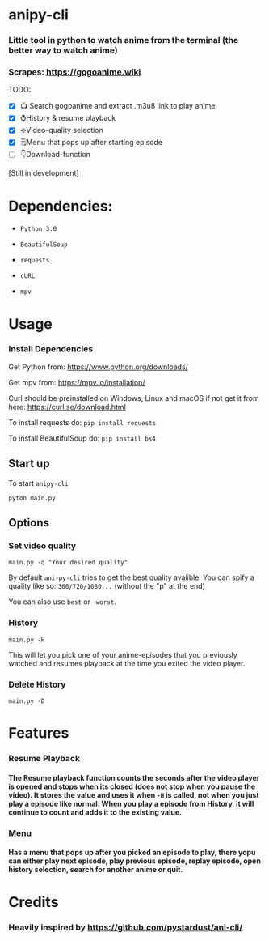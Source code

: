 # anipy-cli
### Little tool in python to watch anime from the terminal (the better way to watch anime)

### Scrapes: https://gogoanime.wiki

TODO:
- [x] 📺 Search gogoanime and extract .m3u8 link to play anime 
- [x] ⌚History & resume playback 
- [x] ❇️Video-quality selection 
- [x] 🗒️Menu that pops up after starting episode 
- [ ] 👇Download-function

[Still in development]

# Dependencies:
- `Python 3.0`

- `BeautifulSoup`

- `requests`

- `cURL`

- `mpv`
 

# Usage

### Install Dependencies
Get Python from: https://www.python.org/downloads/



Get mpv from: https://mpv.io/installation/

Curl should be preinstalled on Windows, Linux and macOS if not get it from here: https://curl.se/download.html

 To install requests do: `pip install requests`

To install BeautifulSoup do: `pip install bs4`

## Start up 
To start `anipy-cli`

`pyton main.py`

## Options
### Set video quality
`main.py -q "Your desired quality"` 

By default `ani-py-cli` tries to get the best quality avalible. You can spify a quality like so: `360/720/1080...` (without the "p" at the end)

You can also use  `best` or ` worst`.

### History
`main.py -H`

This will let you pick one of your anime-episodes that you previously watched and resumes playback at the time you exited the video player.


### Delete History

`main.py -D`

# Features
### Resume Playback
#### The Resume playback function counts the seconds after the video player is opened and stops when its closed (does not stop when you pause the video). It stores the value and uses it when `-H` is called, not when you just play a episode like normal. When you play a episode from History, it will continue to count and adds it to the existing value.    

### Menu
#### Has a menu that pops up after you picked an episode to play, there yopu can either play next episode, play previous episode, replay episode, open history selection, search for another anime or quit.

# Credits
### Heavily inspired by https://github.com/pystardust/ani-cli/
